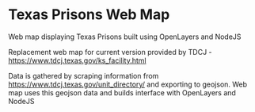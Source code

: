 # Texas Prisons Web Map
Web map displaying Texas Prisons built using OpenLayers and NodeJS

Replacement web map for current version provided by TDCJ - https://www.tdcj.texas.gov/ks_facility.html

Data is gathered by scraping information from https://www.tdcj.texas.gov/unit_directory/ and exporting to geojson. Web map uses this geojson data and builds interface with OpenLayers and NodeJS
